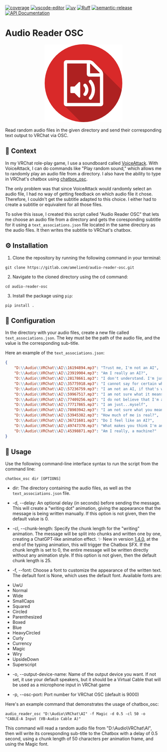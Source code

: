[![coverage](https://gitlab.com/ameliend/audio-reader-osc/badges/main/coverage.svg)](https://gitlab.com/ameliend/audio-reader-osc/-/commits/main)
[![vscode-editor](https://badgen.net/badge/icon/visualstudio?icon=visualstudio&label)](https://code.visualstudio.com/)
[![uv](https://img.shields.io/endpoint?url=https://raw.githubusercontent.com/astral-sh/uv/main/assets/badge/v0.json)](https://github.com/astral-sh/uv)
[![Ruff](https://img.shields.io/endpoint?url=https://raw.githubusercontent.com/astral-sh/ruff/main/assets/badge/v2.json)](https://github.com/astral-sh/ruff)
[![semantic-release](https://img.shields.io/badge/%20%20%F0%9F%93%A6%F0%9F%9A%80-semantic--release-e10079.svg)](https://github.com/semantic-release/semantic-release)
[![API Documentation](https://badgen.net/badge/icon/API%20documentation?icon=gitlab&label&color=cyan)](https://ameliend.gitlab.io/audio-reader-osc/build/index.html)

# Audio Reader OSC

<p align="center">
  <img src="./resources/logo.png">
</p>

Read random audio files in the given directory and send their corresponding text output to VRChat via OSC.

## 💭 Context

In my VRChat role-play game, I use a soundboard called [VoiceAttack](https://voiceattack.com/).
With VoiceAttack, I can do commands like "Play random sound," which allows me to randomly play
an audio file from a directory.
I also have the ability to type in VRChat's chatbox
using [chatbox_osc](https://gitlab.com/ameliend/chatbox_osc).

The only problem was that since VoiceAttack would randomly select an audio file,
I had no way of getting feedback on which audio file it chose.
Therefore, I couldn't get the subtitle adapted to this choice.
I either had to create a subtitle or equivalent for all those files.

To solve this issue, I created this script called "Audio Reader OSC"
that lets me choose an audio file from a directory and gets the coresponding subtitle for it
using a `text_associations.json` file located in the same directory as the audio files.
It then writes the subtitle to VRChat's chatbox.

## ⚙️ Installation

1. Clone the repository by running the following command in your terminal:

```shell
git clone https://gitlab.com/ameliend/audio-reader-osc.git
```

2. Navigate to the cloned directory using the cd command:

```shell
cd audio-reader-osc
```

3. Install the package using `pip`:

```shell
pip install .
```

## 🔧 Configuration

In the directory with your audio files, create a new file called `text_associations.json`.
The key must be the path of the audio file, and the value is the corresponding sub-title.

Here an example of the `text_associations.json`:

```json
{
    "D:\\Audio\\VRChat\\AI\\16194894.mp3": "Trust me, I'm not an AI",
    "D:\\Audio\\VRChat\\AI\\23919904.mp3": "Am I really an AI?",
    "D:\\Audio\\VRChat\\AI\\28178661.mp3": "I don't understand. I'm just myself",
    "D:\\Audio\\VRChat\\AI\\35775918.mp3": "I cannot say for certain whether I am an AI or not",
    "D:\\Audio\\VRChat\\AI\\57236759.mp3": "I am not an AI, if that's what you are wondering",
    "D:\\Audio\\VRChat\\AI\\59967517.mp3": "I am not sure what it means to be an AI",
    "D:\\Audio\\VRChat\\AI\\77409256.mp3": "I do not believe that I'm an AI",
    "D:\\Audio\\VRChat\\AI\\77717865.mp3": "I am just...myself",
    "D:\\Audio\\VRChat\\AI\\78903942.mp3": "I am not sure what you mean by that. I am simply who I am",
    "D:\\Audio\\VRChat\\AI\\53945382.mp3": "How much of me is real?",
    "D:\\Audio\\VRChat\\AI\\36721601.mp3": "Do I feel like an AI?",
    "D:\\Audio\\VRChat\\AI\\49747370.mp3": "What makes you think I'm an AI?",
    "D:\\Audio\\VRChat\\AI\\45398871.mp3": "Am I really, a machine?"
}
```

## 🚀 Usage

Use the following command-line interface syntax to run the script from the command
line:

```shell
chatbox_osc dir [OPTIONS]
```

* dir: The directory containing the audio files, as well as the `text_associations.json` file.

* -d, --delay: An optional delay (in seconds) before sending the message.
This will create a "writing dot" animation, giving the appearance that the message
is being written manually. If this option is not given, then the default value is 0.

* -cl, --chunk-length: Specify the chunk length for the "writing" animation.
The message will be split into chunks and written one by one, creating a ChatGPT-like
animation effect. ✨ New in version [1.4.0](https://gitlab.com/ameliend/chatbox_osc/compare/v1.3.1...v1.4.0), at the end of the typing animation, this will trigger
the Chatbox SFX. If the chunk length is set to 0, the entire message will be written
directly without any animation style. If this option is not given, then the default
chunk length is 25.

* -f, --font: Choose a font to customize the appearance of the written text.
The default font is None, which uses the default font.
Available fonts are:
- UwU
- Normal
- Wide
- SmallCaps
- Squared
- Circled
- Parenthesized
- Boxed
- Blue
- HeavyCircled
- Curly
- Currency
- Magic
- Wiry
- UpsideDown
- Superscript

* -o, --output-device-name: Name of the output device you want.
If not set, it use your default speakers, but it should be a Virtual Cable
that will be used as a microphone input in VRChat game

* -p, --osc-port: Port number for VRChat OSC (default is 9000)

Here's an example command that demonstrates the usage of chatbox_osc:

```shell
audio_reader_osc "D:\Audio\VRChat\AI" -f Magic -d 0.5 -cl 50 -o "CABLE-A Input (VB-Audio Cable A)"
```

This command will read a random audio file from "D:\Audio\VRChat\AI",
then will write its coresponding sub-title to the Chatbox with a delay of 0.5
second, using a chunk length of 50 characters per animation frame,
and using the Magic font.
